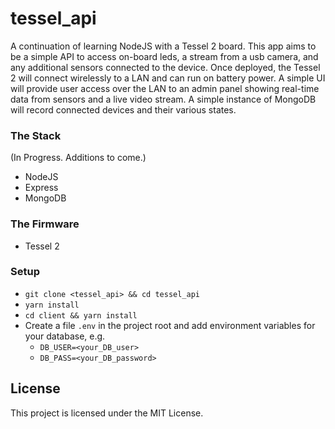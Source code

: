 # tessel_api

A continuation of learning NodeJS with a Tessel 2 board. This app aims to be a simple API to access on-board leds, a stream from a usb camera, and any additional sensors connected to the device. Once deployed, the Tessel 2 will connect wirelessly to a LAN and can run on battery power. A simple UI will provide user access over the LAN to an admin panel showing real-time data from sensors and a live video stream. A simple instance of MongoDB will record connected devices and their various states.

### The Stack
(In Progress. Additions to come.)
* NodeJS
* Express
* MongoDB

### The Firmware
* Tessel 2

### Setup
* `git clone <tessel_api> && cd tessel_api`
* `yarn install`
* `cd client && yarn install`
* Create a file `.env` in the project root and add environment variables for your database, e.g.  
  * `DB_USER=<your_DB_user>`  
  * `DB_PASS=<your_DB_password>`

## License

This project is licensed under the MIT License.
